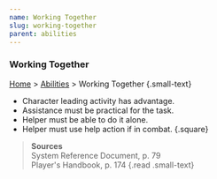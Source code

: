 ```yaml
---
name: Working Together
slug: working-together
parent: abilities
---
```

### Working Together
[Home](dm-operations-center) > [Abilities](abilities) > Working Together {.small-text}

- Character leading activity has advantage.
- Assistance must be practical for the task.
- Helper must be able to do it alone.
- Helper must use help action if in combat.
{.square}

> **Sources** <br/>
> System Reference Document, p. 79<br/>
> Player's Handbook, p. 174
{.read .small-text}